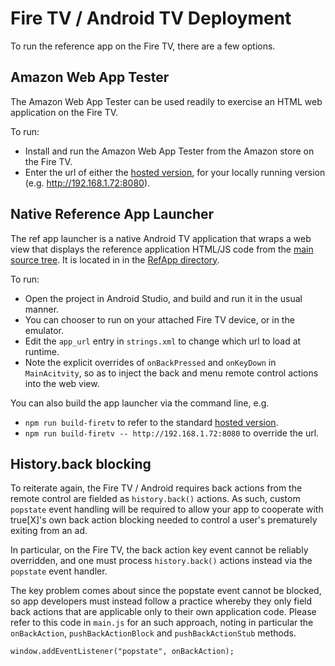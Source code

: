 # Fire TV / Android TV Deployment

To run the reference app on the Fire TV, there are a few options.

## Amazon Web App Tester

The Amazon Web App Tester can be used readily to exercise an HTML web application on the Fire TV.

To run:
* Install and run the Amazon Web App Tester from the Amazon store on the Fire TV.
* Enter the url of either the [hosted version](https://ctv.truex.com/web/ref-app/master/index.html), for your locally running version (e.g. http://192.168.1.72:8080).

## Native Reference App Launcher

The ref app launcher is a native Android TV application that wraps a web view that displays the reference application HTML/JS code from the [main source tree](../../src). It is located in in the [RefApp directory](./RefApp).

To run: 
* Open the project in Android Studio, and build and run it in the usual manner.
* You can chooser to run on your attached Fire TV device, or in the emulator.
* Edit the `app_url` entry in `strings.xml` to change which url to load at runtime.
* Note the explicit overrides of `onBackPressed` and `onKeyDown` in `MainAcitvity`, so as to inject the back and menu remote control actions into the web view.

You can also build the app launcher via the command line, e.g.
* `npm run build-firetv` to refer to the standard [hosted version](https://ctv.truex.com/web/ref-app/master/index.html).
* `npm run build-firetv -- http://192.168.1.72:8080` to override the url.

## History.back blocking

To reiterate again, the Fire TV / Android requires back actions from the remote control are fielded as `history.back()` actions. As such, custom `popstate` event handling will be required to allow your app to cooperate with true[X]'s own back action blocking needed to control a user's prematurely exiting from an ad.

In particular, on the Fire TV, the back action key event cannot be reliably overridden, and one must 
process `history.back()` actions instead via the `popstate` event handler.

The key problem comes about since the popstate event cannot be blocked, so app developers must instead follow a practice 
whereby they only field back actions that are applicable only to their own application code. Please refer to this 
code in `main.js` for an such approach, noting in particular the `onBackAction`, `pushBackActionBlock` 
and `pushBackActionStub` methods.
```
window.addEventListener("popstate", onBackAction);
```
